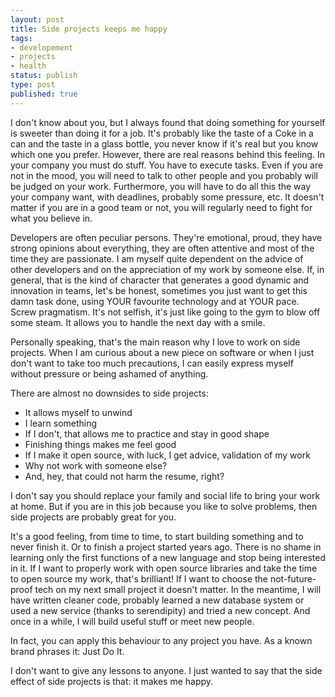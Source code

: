 ```yaml
---
layout: post
title: Side projects keeps me happy
tags:
- developement
- projects
- health
status: publish
type: post
published: true
---
```


I don't know about you, but I always found that doing something for yourself is sweeter than doing it for a job. It's probably like the taste of a Coke in a can and the taste in a glass bottle, you never know if it's real but you know which one you prefer. However, there are real reasons behind this feeling. In your company you must do stuff. You have to execute tasks. Even if you are not in the mood, you will need to talk to other people and you probably will be judged on your work. Furthermore, you will have to do all this the way your company want, with deadlines, probably some pressure, etc. It doesn't matter if you are in a good team or not, you will regularly need to fight for what you believe in.

Developers are often peculiar persons. They're emotional, proud, they have strong opinions about everything, they are often attentive and most of the time they are passionate. I am myself quite dependent on the advice of other developers and on the appreciation of my work by someone else. If, in general, that is the kind of character that generates a good dynamic and innovation in teams, let's be honest, sometimes you just want to get this damn task done, using YOUR favourite technology and at YOUR pace. Screw pragmatism. It's not selfish, it's just like going to the gym to blow off some steam. It allows you to handle the next day with a smile.

Personally speaking, that's the main reason why I love to work on side projects. When I am curious about a new piece on software or when I just don't want to take too much precautions, I can easily express myself without pressure or being ashamed of anything.

There are almost no downsides to side projects:

 - It allows myself to unwind
 - I learn something
 - If I don't, that allows me to practice and stay in good shape
 - Finishing things makes me feel good
 - If I make it open source, with luck, I get advice, validation of my work
 - Why not work with someone else?
 - And, hey, that could not harm the resume, right?

I don't say you should replace your family and social life to bring your work at home. But if you are in this job because you like to solve problems, then side projects are probably great for you.

It's a good feeling, from time to time, to start building something and to never finish it. Or to finish a project started years ago. There is no shame in learning only the first functions of a new language and stop being interested in it. If I want to properly work with open source libraries and take the time to open source my work, that's brilliant! If I want to choose the not-future-proof tech on my next small project it doesn't matter. In the meantime, I will have written cleaner code, probably learned a new database system or used a new service (thanks to serendipity) and tried a new concept. And once in a while, I will build useful stuff or meet new people.

In fact, you can apply this behaviour to any project you have. As a known brand phrases it: Just Do It.

I don't want to give any lessons to anyone. I just wanted to say that the side effect of side projects is that: it makes me happy.

